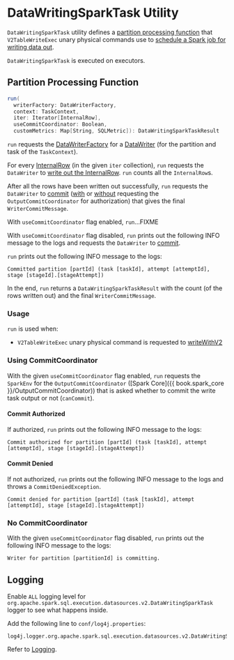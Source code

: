 # DataWritingSparkTask Utility

`DataWritingSparkTask` utility defines a [partition processing function](#run) that `V2TableWriteExec` unary physical commands use to [schedule a Spark job for writing data out](../physical-operators/V2TableWriteExec.md#writeWithV2).

`DataWritingSparkTask` is executed on executors.

## <span id="run"> Partition Processing Function

```scala
run(
  writerFactory: DataWriterFactory,
  context: TaskContext,
  iter: Iterator[InternalRow],
  useCommitCoordinator: Boolean,
  customMetrics: Map[String, SQLMetric]): DataWritingSparkTaskResult
```

`run` requests the [DataWriterFactory](../connector/DataWriterFactory.md) for a [DataWriter](../connector/DataWriterFactory.md#createWriter) (for the partition and task of the `TaskContext`).

For every [InternalRow](../InternalRow.md) (in the given `iter` collection), `run` requests the `DataWriter` to [write out the InternalRow](../connector/DataWriter.md#write). `run` counts all the `InternalRow`s.

After all the rows have been written out successfully, `run` requests the `DataWriter` to [commit](../connector/DataWriter.md#commit) ([with](#run-useCommitCoordinator-enabled) or [without](#run-useCommitCoordinator-disabled) requesting the `OutputCommitCoordinator` for authorization) that gives the final `WriterCommitMessage`.

With `useCommitCoordinator` flag enabled, `run`...FIXME

With `useCommitCoordinator` flag disabled, `run` prints out the following INFO message to the logs and requests the `DataWriter` to [commit](../connector/DataWriter.md#commit).

`run` prints out the following INFO message to the logs:

```text
Committed partition [partId] (task [taskId], attempt [attemptId], stage [stageId].[stageAttempt])
```

In the end, `run` returns a `DataWritingSparkTaskResult` with the count (of the rows written out) and the final `WriterCommitMessage`.

### Usage

`run` is used when:

* `V2TableWriteExec` unary physical command is requested to [writeWithV2](../physical-operators/V2TableWriteExec.md#writeWithV2)

### <span id="run-useCommitCoordinator-enabled"> Using CommitCoordinator

With the given `useCommitCoordinator` flag enabled, `run` requests the `SparkEnv` for the `OutputCommitCoordinator` ([Spark Core]({{ book.spark_core }}/OutputCommitCoordinator)) that is asked whether to commit the write task output or not (`canCommit`).

#### Commit Authorized

If authorized, `run` prints out the following INFO message to the logs:

```text
Commit authorized for partition [partId] (task [taskId], attempt [attemptId], stage [stageId].[stageAttempt])
```

#### Commit Denied

If not authorized, `run` prints out the following INFO message to the logs and throws a `CommitDeniedException`.

```text
Commit denied for partition [partId] (task [taskId], attempt [attemptId], stage [stageId].[stageAttempt])
```

### <span id="run-useCommitCoordinator-disabled"> No CommitCoordinator

With the given `useCommitCoordinator` flag disabled, `run` prints out the following INFO message to the logs:

```text
Writer for partition [partitionId] is committing.
```

## Logging

Enable `ALL` logging level for `org.apache.spark.sql.execution.datasources.v2.DataWritingSparkTask` logger to see what happens inside.

Add the following line to `conf/log4j.properties`:

```text
log4j.logger.org.apache.spark.sql.execution.datasources.v2.DataWritingSparkTask=ALL
```

Refer to [Logging](../spark-logging.md).
